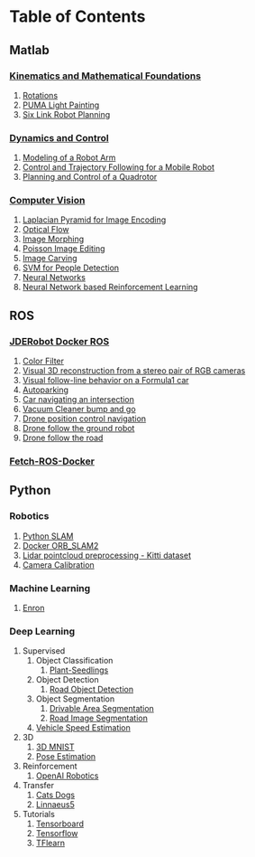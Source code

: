 # Table of Contents

## Matlab

### [Kinematics and Mathematical Foundations](https://github.com/sandeepgogadi/Kinematics-Matlab)
1. [Rotations](https://github.com/sandeepgogadi/Kinematics-Matlab/tree/master/Rotations)
2. [PUMA Light Painting](https://github.com/sandeepgogadi/Kinematics-Matlab/tree/master/PUMA%20Light%20Painting)
3. [Six Link Robot Planning](https://github.com/sandeepgogadi/Kinematics-Matlab/tree/master/Six%20Link%20Robot%20Planning)

### [Dynamics and Control](https://github.com/sandeepgogadi/Dynamics-and-Control-Matlab)
1. [Modeling of a Robot Arm](https://github.com/sandeepgogadi/Dynamics-and-Control-Matlab/tree/master/Modeling%20of%20a%20Robot%20Arm)
2. [Control and Trajectory Following for a Mobile Robot](https://github.com/sandeepgogadi/Dynamics-and-Control-Matlab/tree/master/Control%20and%20Trajectory%20Following%20for%20a%20Mobile%20Robot)
3. [Planning and Control of a Quadrotor](https://github.com/sandeepgogadi/Dynamics-and-Control-Matlab/tree/master/Planning%20and%20Control%20of%20a%20Quadrotor)

### [Computer Vision](https://github.com/sandeepgogadi/Computer-Vision-Matlab)
1. [Laplacian Pyramid for Image Encoding](https://github.com/sandeepgogadi/Computer-Vision-Matlab/tree/master/Laplacian%20Pyramid%20for%20Image%20Encoding)
2. [Optical Flow](https://github.com/sandeepgogadi/Computer-Vision-Matlab/tree/master/Optical%20Flow)
3. [Image Morphing](https://github.com/sandeepgogadi/Computer-Vision-Matlab/tree/master/Image%20Morphing)
4. [Poisson Image Editing](https://github.com/sandeepgogadi/Computer-Vision-Matlab/tree/master/Poisson%20Image%20Editing)
5. [Image Carving](https://github.com/sandeepgogadi/Computer-Vision-Matlab/tree/master/Image%20Carving)
6. [SVM for People Detection](https://github.com/sandeepgogadi/Computer-Vision-Matlab/tree/master/SVM%20for%20People%20Detection)
7. [Neural Networks](https://github.com/sandeepgogadi/Computer-Vision-Matlab/tree/master/Neural%20Nets)
8. [Neural Network based Reinforcement Learning](https://github.com/sandeepgogadi/Computer-Vision-Matlab/tree/master/Neural%20Network%20Based%20Reinforcement%20Learning)

## ROS

### [JDERobot Docker ROS](https://github.com/sandeepgogadi/JDERobot-Docker-ROS)

1. [Color Filter](https://github.com/sandeepgogadi/JDERobot-Docker-ROS/tree/master/color_filter)
2. [Visual 3D reconstruction from a stereo pair of RGB cameras](https://github.com/sandeepgogadi/JDERobot-Docker-ROS/tree/master/3d_reconstruction)
3. [Visual follow-line behavior on a Formula1 car](https://github.com/sandeepgogadi/JDERobot-Docker-ROS/tree/master/follow_line)
4. [Autoparking](https://github.com/sandeepgogadi/JDERobot-Docker-ROS/tree/master/autopark)
5. [Car navigating an intersection](https://github.com/sandeepgogadi/JDERobot-Docker-ROS/tree/master/car_junction)
6. [Vacuum Cleaner bump and go](https://github.com/sandeepgogadi/JDERobot-Docker-ROS/tree/master/bump_and_go)
7. [Drone position control navigation](https://github.com/sandeepgogadi/JDERobot-Docker-ROS/tree/master/position_control)
8. [Drone follow the ground robot](https://github.com/sandeepgogadi/JDERobot-Docker-ROS/tree/master/follow_turtlebot)
9. [Drone follow the road](https://github.com/sandeepgogadi/JDERobot-Docker-ROS/tree/master/follow_road)

### [Fetch-ROS-Docker](https://github.com/sandeepgogadi/Fetch-ROS-Docker)

## Python

### Robotics
1. [Python SLAM](https://github.com/sandeepgogadi/Python-SLAM)
2. [Docker ORB_SLAM2](https://github.com/sandeepgogadi/Docker-ORB_SLAM2)
3. [Lidar pointcloud preprocessing - Kitti dataset](https://github.com/sandeepgogadi/Lidar-pointcloud-preprocessing)
4. [Camera Calibration](https://github.com/sandeepgogadi/Camera-Calibration)

### Machine Learning
1. [Enron](https://github.com/sandeepgogadi/Enron)

### Deep Learning
1. Supervised
    1. Object Classification
        1. [Plant-Seedlings](https://github.com/sandeepgogadi/Plant-Seedlings-Classification)
    2. Object Detection
        1. [Road Object Detection](https://github.com/sandeepgogadi/Road-Object-Detection)
    3. Object Segmentation
        1. [Drivable Area Segmentation](https://github.com/sandeepgogadi/Drivable-Area-Segmentation)
        2. [Road Image Segmentation](https://github.com/sandeepgogadi/Road-Image-Segmentation)
    4. [Vehicle Speed Estimation](https://github.com/sandeepgogadi/Vehicle-Speed-Estimation)
2. 3D
    1. [3D MNIST](https://github.com/sandeepgogadi/3D-MNIST)
    2. [Pose Estimation](https://github.com/sandeepgogadi/Pose-Estimation)
3. Reinforcement
    1. [OpenAI Robotics](https://github.com/sandeepgogadi/OpenAI-Robotics)
4. Transfer
    1. [Cats Dogs](https://github.com/sandeepgogadi/Cats-Dogs)
    2. [Linnaeus5](https://github.com/sandeepgogadi/Linnaeus-5)
5. Tutorials
    1. [Tensorboard](https://github.com/sandeepgogadi/Tensorboard)
    2. [Tensorflow](https://github.com/sandeepgogadi/Tensorflow)
    3. [TFlearn](https://github.com/sandeepgogadi/Tflearn)
